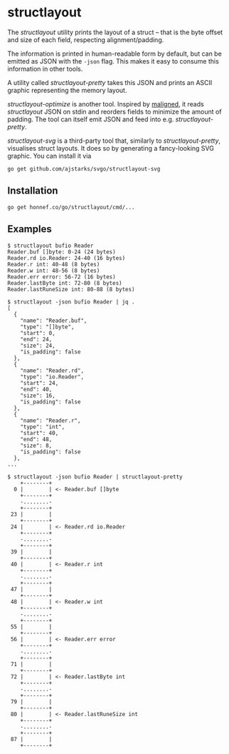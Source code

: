 # structlayout

The _structlayout_ utility prints the layout of a struct – that is the
byte offset and size of each field, respecting alignment/padding.

The information is printed in human-readable form by default, but can
be emitted as JSON with the `-json` flag. This makes it easy to
consume this information in other tools.

A utility called _structlayout-pretty_ takes this JSON and prints an
ASCII graphic representing the memory layout.

_structlayout-optimize_ is another tool. Inspired by
[maligned](https://github.com/mdempsky/maligned), it reads
_structlayout_ JSON on stdin and reorders fields to minimize the
amount of padding. The tool can itself emit JSON and feed into e.g.
_structlayout-pretty_.

_structlayout-svg_ is a third-party tool that, similarly to
_structlayout-pretty_, visualises struct layouts. It does so by
generating a fancy-looking SVG graphic. You can install it via

```
go get github.com/ajstarks/svgo/structlayout-svg
```

## Installation

```
go get honnef.co/go/structlayout/cmd/...
```

## Examples

```
$ structlayout bufio Reader
Reader.buf []byte: 0-24 (24 bytes)
Reader.rd io.Reader: 24-40 (16 bytes)
Reader.r int: 40-48 (8 bytes)
Reader.w int: 48-56 (8 bytes)
Reader.err error: 56-72 (16 bytes)
Reader.lastByte int: 72-80 (8 bytes)
Reader.lastRuneSize int: 80-88 (8 bytes)
```

```
$ structlayout -json bufio Reader | jq .
[
  {
    "name": "Reader.buf",
    "type": "[]byte",
    "start": 0,
    "end": 24,
    "size": 24,
    "is_padding": false
  },
  {
    "name": "Reader.rd",
    "type": "io.Reader",
    "start": 24,
    "end": 40,
    "size": 16,
    "is_padding": false
  },
  {
    "name": "Reader.r",
    "type": "int",
    "start": 40,
    "end": 48,
    "size": 8,
    "is_padding": false
  },
...
```

```
$ structlayout -json bufio Reader | structlayout-pretty 
    +--------+
  0 |        | <- Reader.buf []byte
    +--------+
    -........-
    +--------+
 23 |        |
    +--------+
 24 |        | <- Reader.rd io.Reader
    +--------+
    -........-
    +--------+
 39 |        |
    +--------+
 40 |        | <- Reader.r int
    +--------+
    -........-
    +--------+
 47 |        |
    +--------+
 48 |        | <- Reader.w int
    +--------+
    -........-
    +--------+
 55 |        |
    +--------+
 56 |        | <- Reader.err error
    +--------+
    -........-
    +--------+
 71 |        |
    +--------+
 72 |        | <- Reader.lastByte int
    +--------+
    -........-
    +--------+
 79 |        |
    +--------+
 80 |        | <- Reader.lastRuneSize int
    +--------+
    -........-
    +--------+
 87 |        |
    +--------+
```
